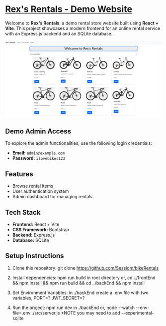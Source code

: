 # [Rex's Rentals - Demo Website](rexrentals.onrender.com)

Welcome to **Rex's Rentals**, a demo rental store website built using **React + Vite**. This project showcases a modern frontend for an online rental service with an Express.js backend and an SQLite database.

![Home Page](homePage.png)

## Demo Admin Access

To explore the admin functionalities, use the following login credentials:

- **Email:** `admin@example.com`
- **Password:** `ilovebikes123`

## Features

- Browse rental items
- User authentication system 
- Admin dashboard for managing rentals

## Tech Stack

- **Frontend:** React + Vite
- **CSS Framework:** Bootstrap
- **Backend:** Express.js
- **Database:** SQLite

## Setup Instructions

1. Clone this repository:
   git clone https://github.com/Sessiom/bikeRentals

2. Install dependencies:
   npm run build in root directory or,
   cd ../frontEnd && npm install && npm run build && cd ../backEnd && npm install

3. Set Environment Variables:
   in ./backEnd create a .env file with two variables,
   PORT=?
   JWT_SECRET=?

4. Run the project:
   npm run dev in ./backEnd or,
   node --watch --env-file=.env ./src/server.js *NOTE you may need to add --experimental-sqlite

